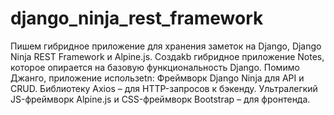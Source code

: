 # django_ninja_rest_framework
Пишем гибридное приложение для хранения заметок на Django, Django Ninja REST Framework и Alpine.js. Cоздаkb гибридное приложение Notes, которое опирается на базовую функциональность Django. Помимо Джанго, приложение использetn:      Фреймворк Django Ninja для API и CRUD.     Библиотеку Axios – для HTTP-запросов к бэкенду.   Ультралегкий JS-фреймворк Alpine.js и CSS-фреймворк Bootstrap – для фронтенда.
